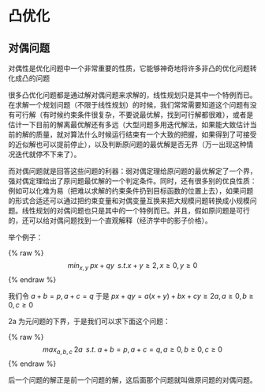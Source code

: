 # 凸优化


## 对偶问题

对偶性是优化问题中一个非常重要的性质，它能够神奇地将许多非凸的优化问题转化成凸的问题

很多凸优化问题都是通过解对偶问题来求解的，线性规划只是其中一个特例而已。在求解一个规划问题（不限于线性规划）的时候，我们常常需要知道这个问题有没有可行解（有时候约束条件很复杂，不要说最优解，找到可行解都很难），或者是估计一下目前的解离最优解还有多远（大型问题多用迭代解法，如果能大致估计当前的解的质量，就对算法什么时候运行结束有一个大致的把握，如果得到了可接受的近似解也可以提前停止），以及判断原问题的最优解是否无界（万一出现这种情况迭代就停不下来了）。

而对偶问题就是回答这些问题的利器：弱对偶定理给原问题的最优解定了一个界，强对偶定理给出了原问题最优解的一个判定条件。同时，还有很多别的优良性质：例如可以化难为易（把难以求解的约束条件扔到目标函数的位置上去），如果问题的形式合适还可以通过把约束变量和对偶变量互换来把大规模问题转换成小规模问题。线性规划的对偶问题也只是其中的一个特例而已。并且，假如原问题是可行的，还可以给对偶问题找到一个直观解释（经济学中的影子价格）。

举个例子：

{% raw %} $$min_{x,y} \; px+qy\;\; s.t. x+y \ge 2,x \ge 0,y \ge 0$${% endraw %}


我们令 $a+b = p, a+c=q$ 于是 $px+qy=a(x+y)+bx+cy \ge 2a,a \ge 0, b\ge0, c\ge0$

2a 为元问题的下界，于是我们可以求下面这个问题：

{% raw %} $$max_{a,b,c}\;2a\;\; s.t.\;a+b=p,a+c=q,a\ge0,b\ge0,c\ge0$${% endraw %}


后一个问题的解正是前一个问题的解，这后面那个问题就叫做原问题的对偶问题。

